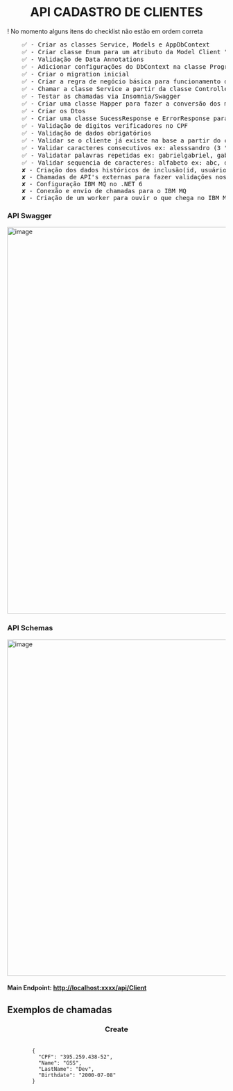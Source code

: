 <h1 align="center">API CADASTRO DE CLIENTES</h1>
<p>! No momento alguns itens do checklist não estão em ordem correta</p>
<pre>
    ✅ - Criar as classes Service, Models e AppDbContext
    ✅ - Criar classe Enum para um atributo da Model Client "StatusClient"
    ✅ - Validação de Data Annotations
    ✅ - Adicionar configurações do DbContext na classe Program
    ✅ - Criar o migration inicial
    ✅ - Criar a regra de negócio básica para funcionamento dos endpoints na classe Service
    ✅ - Chamar a classe Service a partir da classe Controller para controle das requisições
    ✅ - Testar as chamadas via Insomnia/Swagger
    ✅ - Criar uma classe Mapper para fazer a conversão dos modelos de resposta padrão para dtos personalizados
    ✅ - Criar os Dtos
    ✅ - Criar uma classe SucessResponse e ErrorResponse para lidar com os retornos das chamadas personalizados
    ✅ - Validação de digitos verificadores no CPF
    ✅ - Validação de dados obrigatórios
    ✅ - Validar se o cliente já existe na base a partir do cpf
    ✅ - Validar caracteres consecutivos ex: alesssandro (3 "s"), annna (3 "n") etc.
    ✅ - Validatar palavras repetidas ex: gabrielgabriel, gabrielgabrielgabriel, testtest, marcomarcomarcos
    ✅ - Validar sequencia de caracteres: alfabeto ex: abc, defg, gfed, xyz, mnopqrs, e para letras do teclado: qwer,asdfg,zxcvb, ewq, fdsa, cxzerty,hjklmnbv, se aparecer um sequencial desses caracteres em 3 seguidos em qualquer parte da string, ela será validada.
    ✘ - Criação dos dados históricos de inclusão(id, usuário,datahora,etapa, objeto dos dados)
    ✘ - Chamadas de API's externas para fazer validações nos dados;
    ✘ - Configuração IBM MQ no .NET 6
    ✘ - Conexão e envio de chamadas para o IBM MQ
    ✘ - Criação de um worker para ouvir o que chega no IBM MQ e enviar para o banco de dados
</pre>

<h3>API Swagger</h3>
<img width="890" alt="image" src="https://github.com/Silva-Gabriel/Cadastro-de-Clientes-API/assets/69408374/1a882c8f-1e02-48b3-ad5d-8f587af3cf5e">
<h3>API Schemas</h3>
<img width="774" alt="image" src="https://github.com/Silva-Gabriel/Cadastro-de-Clientes-API/assets/69408374/c9f6df13-361e-471e-89e5-5358ca0dce66">
<h4>Main Endpoint: <a href="">http://localhost:xxxx/api/Client</a></h4>
<h2>Exemplos de chamadas</h2>
<h3 align="center">Create</h3>
<pre>
    <code>
        {
          "CPF": "395.259.438-52",
          "Name": "GSS",
          "LastName": "Dev",
          "Birthdate": "2000-07-08"
        }
    </code>
</pre>
